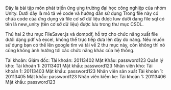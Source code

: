 Đây là bài tập môn phát triển ứng ựng trường đại học công nghiệp của nhóm Unity. Dưới đây là mô tả về code và hướng dẫn sử dụng Trong file này có chứa code của ứng dụng và file cơ sở dữ liệu được luw dưới dạng file sql có tên là new_unity (tên cơ sở dữ liệu) được lưu trong thư mục CSDL.

Thú hai 2 thư mục FileSaver.js và dompdf, hỗ trợ cho chức năng xuất file dưới dạng pdf và excel, không thể trực tiếp đưa lên đây do năng. Nếu muốn sử dụng bạn có thể lên google tìm và tải về 2 thư mục này, còn không thì nó cũng không ảnh hưởng tới các chức năng khác của hệ thống.

Tài khoản:
Giám đốc:
Tài khoản: 20113402 Mật Khẩu: password123
Quản lý kho:
Tài khoản 1: 20113401 Mật khẩu: password123
Nhân viên kho:
Tài khoản 1: 20113403 Mật khẩu: password123
Nhân viên sản xuất
Tài khoản 1: 20113405 Mật khẩu: password123
Nhân viên kiểm ke:
Tài khoản 1: 20113406 Mật khẩu: password123
